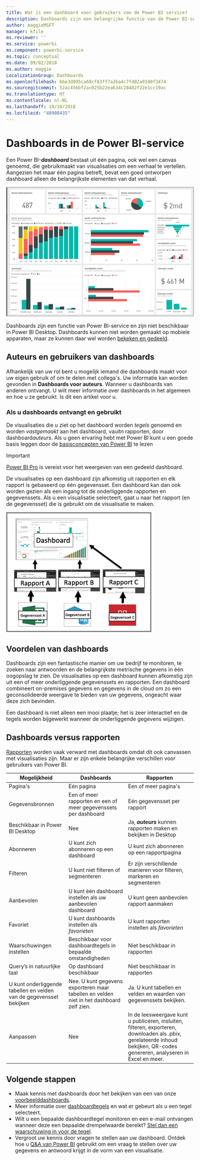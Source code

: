 ```yaml
---
title: Wat is een dashboard voor gebruikers van de Power BI service?
description: Dashboards zijn een belangrijke functie van de Power BI-service.
author: maggieMSFT
manager: kfile
ms.reviewer: ''
ms.service: powerbi
ms.component: powerbi-service
ms.topic: conceptual
ms.date: 09/02/2018
ms.author: maggie
LocalizationGroup: Dashboards
ms.openlocfilehash: 6be3d095ca68cf83ff7a2ba4c7fd02a9340f3474
ms.sourcegitcommit: 52ac456bf2ac025b22ea634c28482f22e1cc19ac
ms.translationtype: HT
ms.contentlocale: nl-NL
ms.lasthandoff: 10/10/2018
ms.locfileid: "48908435"
---
```

# <a name="dashboards-in-power-bi-service"></a>Dashboards in de Power BI-service

Een Power BI-***dashboard*** bestaat uit één pagina, ook wel een canvas genoemd, die gebruikmaakt van visualisaties om een verhaal te vertellen. Aangezien het maar één pagina betreft, bevat een goed ontworpen dashboard alleen de belangrijkste elementen van dat verhaal.

![dashboard](media/service-dashboards/power-bi-dashboard2.png)

Dashboards zijn een functie van Power BI-service en zijn niet beschikbaar in Power BI Desktop. Dashboards kunnen niet worden gemaakt op mobiele apparaten, maar ze kunnen daar wel worden [bekeken en gedeeld](mobile-apps-view-dashboard.md).

## <a name="dashboard-creators-and-dashboard-consumers"></a>Auteurs en gebruikers van dashboards
Afhankelijk van uw rol bent u mogelijk iemand die dashboards maakt voor uw eigen gebruik of om te delen met collega's. Uw informatie kan worden gevonden in **Dashboards voor auteurs**. Wanneer u dashboards van anderen ontvangt. U wilt meer informatie over dashboards in het algemeen en hoe u ze gebruikt. Is dit een artikel voor u.


### <a name="if-you-will-be-receiving-and-consuming-dashboards"></a>Als u dashboards ontvangt en gebruikt

De visualisaties die u ziet op het dashboard worden *tegels* genoemd en worden *vastgemaakt* aan het dashboard, vauitn rapporten, door dashboard*auteurs*. Als u geen ervaring hebt met Power BI kunt u een goede basis leggen door de [basisconcepten van Power BI](service-basic-concepts.md) te lezen

> [!IMPORTANT]
> [Power BI Pro](service-free-vs-pro.md) is vereist voor het weergeven van een gedeeld dashboard.

De visualisaties op een dashboard zijn afkomstig uit rapporten en elk rapport is gebaseerd op één gegevensset. Een dashboard kan dan ook worden gezien als een ingang tot de onderliggende rapporten en gegevenssets. Als u een visualisatie selecteert, gaat u naar het rapport (en de gegevensset) die is gebruikt om de visualisatie te maken.

![Diagram met de relatie tussen dashboards, rapporten en gegevenssets](media/service-dashboards/power-bi-diagram.png)



## <a name="advantages-of-dashboards"></a>Voordelen van dashboards
Dashboards zijn een fantastische manier om uw bedrijf te monitoren, te zoeken naar antwoorden en de belangrijkste metrische gegevens in één oogopslag te zien. De visualisaties op een dashboard kunnen afkomstig zijn uit een of meer onderliggende gegevenssets en rapporten. Een dashboard combineert on-premises gegevens en gegevens in de cloud om zo een geconsolideerde weergave te bieden van uw gegevens, ongeacht waar deze zich bevinden.

Een dashboard is niet alleen een mooi plaatje; het is zeer interactief en de tegels worden bijgewerkt wanneer de onderliggende gegevens wijzigen.

## <a name="dashboards-versus-reports"></a>Dashboards versus rapporten
[Rapporten](service-reports.md) worden vaak verward met dashboards omdat dit ook canvassen met visualisaties zijn. Maar er zijn enkele belangrijke verschillen voor gebruikers van Power BI.

| **Mogelijkheid** | **Dashboards** | **Rapporten** |
| --- | --- | --- |
| Pagina's |Eén pagina |Een of meer pagina's |
| Gegevensbronnen |Een of meer rapporten en een of meer gegevenssets per dashboard |Eén gegevensset per rapport |
| Beschikbaar in Power BI Desktop |Nee |Ja, ***auteurs*** kunnen rapporten maken en bekijken in Desktop |
| Abonneren |U kunt zich abonneren op een dashboard |U kunt zich abonneren op een rapportpagina |
| Filteren |U kunt niet filteren of segmenteren |Er zijn verschillende manieren voor filteren, markeren en segmenteren |
| Aanbevolen |U kunt één dashboard instellen als uw aanbevolen dashboard |U kunt geen aanbevolen rapport aanmaken |
| Favoriet | U kunt dashboards instellen als *favorieten* | U kunt rapporten instellen als *favorieten*
| Waarschuwingen instellen |Beschikbaar voor dashboardtegels in bepaalde omstandigheden |Niet beschikbaar in rapporten |
| Query’s in natuurlijke taal |Op dashboard beschikbaar |Niet beschikbaar in rapporten |
| U kunt onderliggende tabellen en velden van de gegevensset bekijken |Nee. U kunt gegevens exporteren maar tabellen en velden niet in het dashboard zelf zien. |Ja. U kunt tabellen en velden en waarden van gegevenssets bekijken. |
| Aanpassen |Nee |In de leesweergave kunt u publiceren, insluiten, filteren, exporteren, downloaden als .pbix, gerelateerde inhoud bekijken, QR-codes genereren, analyseren in Excel en meer.  |

## <a name="next-steps"></a>Volgende stappen
* Maak kennis met dashboards door het bekijken van een van onze [voorbeelddashboards](sample-tutorial-connect-to-the-samples.md).
* Meer informatie over [dashboardtegels](service-dashboard-tiles.md) en wat er gebeurt als u een tegel selecteert.
* Wilt u een bepaalde dashboardtegel monitoren en een e-mail ontvangen wanneer deze een bepaalde drempelwaarde bereikt? [Stel dan een waarschuwing in voor de tegel](service-set-data-alerts.md).
* Vergroot uw kennis door vragen te stellen aan uw dashboard. Ontdek hoe u [Q&A van Power BI](power-bi-tutorial-q-and-a.md) gebruikt om een vraag te stellen over uw gegevens en antwoord krijgt in de vorm van een visualisatie.
